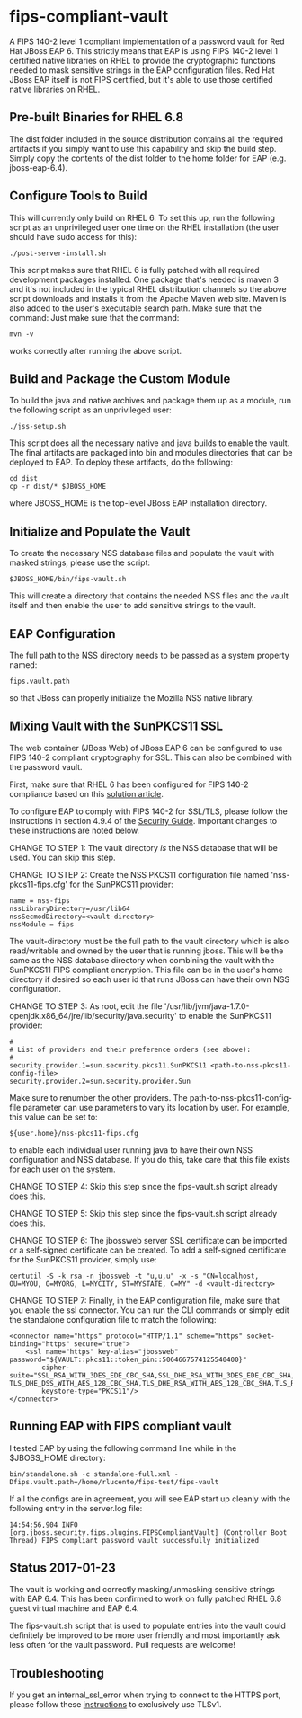 fips-compliant-vault
====================

A FIPS 140-2 level 1 compliant implementation of a password vault for
Red Hat JBoss EAP 6.  This strictly means that EAP is using FIPS 140-2
level 1 certified native libraries on RHEL to provide the cryptographic
functions needed to mask sensitive strings in the EAP configuration files.
Red Hat JBoss EAP itself is not FIPS certified, but it's able to use
those certified native libraries on RHEL.

Pre-built Binaries for RHEL 6.8
-------------------------------

The dist folder included in the source distribution contains all the
required artifacts if you simply want to use this capability and skip
the build step.  Simply copy the contents of the dist folder to the home
folder for EAP (e.g. jboss-eap-6.4).

Configure Tools to Build
------------------------

This will currently only build on RHEL 6.  To set this up, run the
following script as an unprivileged user one time on the RHEL installation
(the user should have sudo access for this):

    ./post-server-install.sh

This script makes sure that RHEL 6 is fully patched with all required
development packages installed.  One package that's needed is maven 3
and it's not included in the typical RHEL distribution channels so the
above script downloads and installs it from the Apache Maven web site.
Maven is also added to the user's executable search path.  Make sure
that the command: Just make sure that the command:

    mvn -v

works correctly after running the above script.

Build and Package the Custom Module
-----------------------------------

To build the java and native archives and package them up as a module,
run the following script as an unprivileged user:

    ./jss-setup.sh

This script does all the necessary native and java builds to enable
the vault.  The final artifacts are packaged into bin and modules
directories that can be deployed to EAP.  To deploy these artifacts,
do the following:

    cd dist
    cp -r dist/* $JBOSS_HOME

where JBOSS_HOME is the top-level JBoss EAP installation directory.

Initialize and Populate the Vault
---------------------------------

To create the necessary NSS database files and populate the vault with
masked strings, please use the script:

    $JBOSS_HOME/bin/fips-vault.sh

This will create a directory that contains the needed NSS files and
the vault itself and then enable the user to add sensitive strings to
the vault.

EAP Configuration
-----------------

The full path to the NSS directory needs to be passed as a system
property named:

    fips.vault.path

so that JBoss can properly initialize the Mozilla NSS native library.

Mixing Vault with the SunPKCS11 SSL
-----------------------------------

The web container (JBoss Web) of JBoss EAP 6 can be configured to
use FIPS 140-2 compliant cryptography for SSL.  This can also be
combined with the password vault.

First, make sure that RHEL 6 has been configured for FIPS 140-2
compliance based on this [solution article](https://access.redhat.com/knowledge/solutions/137833).

To configure EAP to comply with FIPS 140-2 for SSL/TLS, please
follow the instructions in section 4.9.4 of the [Security
Guide](https://access.redhat.com/documentation/en-US/JBoss_Enterprise_Application_Platform/6.4/html-single/Security_Guide/#sect-FIPS_140-2_Compliant_Encryption).  Important changes to these instructions are noted below.

CHANGE TO STEP 1:  The vault directory *is* the NSS database that
will be used.  You can skip this step.

CHANGE TO STEP 2:  Create the NSS PKCS11 configuration file named
'nss-pkcs11-fips.cfg' for the SunPKCS11 provider:

    name = nss-fips
    nssLibraryDirectory=/usr/lib64
    nssSecmodDirectory=<vault-directory>
    nssModule = fips

The vault-directory must be the full path to the vault directory
which is also read/writable and owned by the user that is running
jboss.  This will be the same as the NSS database directory when
combining the vault with the SunPKCS11 FIPS compliant encryption.
This file can be in the user's home directory if desired so each
user id that runs JBoss can have their own NSS configuration.

CHANGE TO STEP 3:  As root, edit the file
'/usr/lib/jvm/java-1.7.0-openjdk.x86_64/jre/lib/security/java.security' to
enable the SunPKCS11 provider:

    #
    # List of providers and their preference orders (see above):
    #
    security.provider.1=sun.security.pkcs11.SunPKCS11 <path-to-nss-pkcs11-config-file>
    security.provider.2=sun.security.provider.Sun

Make sure to renumber the other providers.  The
path-to-nss-pkcs11-config-file parameter can use parameters to vary
its location by user.  For example, this value can be set to:

    ${user.home}/nss-pkcs11-fips.cfg

to enable each individual user running java to have their own NSS
configuration and NSS database.  If you do this, take care that
this file exists for each user on the system.

CHANGE TO STEP 4:  Skip this step since the fips-vault.sh script
already does this.

CHANGE TO STEP 5:  Skip this step since the fips-vault.sh script
already does this.

CHANGE TO STEP 6:  The jbossweb server SSL certificate can be
imported or a self-signed certificate can be created.  To add a
self-signed certificate for the SunPKCS11 provider, simply use:

    certutil -S -k rsa -n jbossweb -t "u,u,u" -x -s "CN=localhost, OU=MYOU, O=MYORG, L=MYCITY, ST=MYSTATE, C=MY" -d <vault-directory>

CHANGE TO STEP 7:  Finally, in the EAP configuration file, make
sure that you enable the ssl connector.  You can run the CLI commands
or simply edit the standalone configuration file to match the
following:

    <connector name="https" protocol="HTTP/1.1" scheme="https" socket-binding="https" secure="true">
        <ssl name="https" key-alias="jbossweb" password="${VAULT::pkcs11::token_pin::5064667574125540400}" 
            cipher-suite="SSL_RSA_WITH_3DES_EDE_CBC_SHA,SSL_DHE_RSA_WITH_3DES_EDE_CBC_SHA,TLS_RSA_WITH_AES_128_CBC_SHA, TLS_DHE_DSS_WITH_AES_128_CBC_SHA,TLS_DHE_RSA_WITH_AES_128_CBC_SHA,TLS_RSA_WITH_AES_256_CBC_SHA,TLS_DHE_DSS_WITH_AES_256_CBC_SHA,TLS_DHE_RSA_WITH_AES_256_CBC_SHA,TLS_ECDH_ECDSA_WITH_3DES_EDE_CBC_SHA,TLS_ECDH_ECDSA_WITH_AES_128_CBC_SHA,TLS_ECDH_ECDSA_WITH_AES_256_CBC_SHA,TLS_ECDHE_ECDSA_WITH_3DES_EDE_CBC_SHA,TLS_ECDHE_ECDSA_WITH_AES_128_CBC_SHA,TLS_ECDHE_ECDSA_WITH_AES_256_CBC_SHA,TLS_ECDH_RSA_WITH_3DES_EDE_CBC_SHA,TLS_ECDH_RSA_WITH_AES_128_CBC_SHA,TLS_ECDH_RSA_WITH_AES_256_CBC_SHA,TLS_ECDHE_RSA_WITH_3DES_EDE_CBC_SHA,TLS_ECDHE_RSA_WITH_AES_128_CBC_SHA,TLS_ECDHE_RSA_WITH_AES_256_CBC_SHA,TLS_ECDH_anon_WITH_3DES_EDE_CBC_SHA,TLS_ECDH_anon_WITH_AES_128_CBC_SHA,TLS_ECDH_anon_WITH_AES_256_CBC_SHA"
            keystore-type="PKCS11"/>
    </connector>

Running EAP with FIPS compliant vault
-------------------------------------

I tested EAP by using the following command line while in the $JBOSS_HOME
directory:

    bin/standalone.sh -c standalone-full.xml -Dfips.vault.path=/home/rlucente/fips-test/fips-vault

If all the configs are in agreement, you will see EAP start up cleanly
with the following entry in the server.log file:

    14:54:56,904 INFO  [org.jboss.security.fips.plugins.FIPSCompliantVault] (Controller Boot Thread) FIPS compliant password vault successfully initialized

Status 2017-01-23
-----------------

The vault is working and correctly masking/unmasking sensitive
strings with EAP 6.4.  This has been confirmed to work on fully
patched RHEL 6.8 guest virtual machine and EAP 6.4.

The fips-vault.sh script that is used to populate entries into the
vault could definitely be improved to be more user friendly and
most importantly ask less often for the vault password.  Pull
requests are welcome!

Troubleshooting
---------------

If you get an internal_ssl_error when trying to connect to the HTTPS port, please follow these [instructions](https://access.redhat.com/solutions/1309153) to exclusively use TLSv1.
